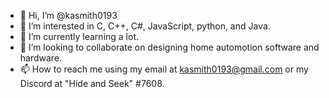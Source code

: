 - 👋 Hi, I’m @kasmith0193
- 👀 I’m interested in C, C++, C#, JavaScript, python, and Java.
- 🌱 I’m currently learning a lot.
- 💞️ I’m looking to collaborate on designing home automotion software and hardware.
- 📫 How to reach me using my email at kasmith0193@gmail.com or my Discord at "Hide and Seek" #7608.

<!---
kasmith0193/kasmith0193 is a ✨ special ✨ repository because its `README.md` (this file) appears on your GitHub profile.
You can click the Preview link to take a look at your changes.
--->
